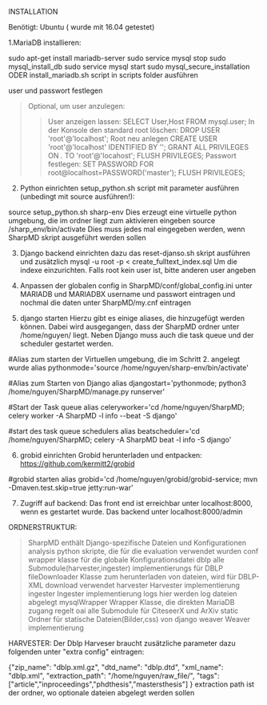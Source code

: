 INSTALLATION

Benötigt: Ubuntu ( wurde mit 16.04 getestet)


1.MariaDB installieren:

sudo apt-get install mariadb-server
sudo service mysql stop
sudo mysql_install_db
sudo service mysql start
sudo mysql_secure_installation
ODER
install_mariadb.sh script in scripts folder ausführen

user und passwort festlegen

>Optional, um user anzulegen:
>>User anzeigen lassen:
>>SELECT User,Host FROM mysql.user;
>>In der Konsole den standard root löschen:
>>DROP USER 'root'@'localhost';
>>Root neu anlegen
>>CREATE USER 'root'@'localhost' IDENTIFIED BY '';
>>GRANT ALL PRIVILEGES ON *.* TO 'root'@'locahost';
>>FLUSH PRIVILEGES;
>>Passwort festlegen:
>>SET PASSWORD FOR root@localhost=PASSWORD('master');
>>FLUSH PRIVILEGES;

2. Python einrichten
setup_python.sh script mit parameter ausführen (unbedingt mit source ausführen!):

source setup_python.sh sharp-env
Dies erzeugt eine virtuelle python umgebung, die im ordner <sharp-env> liegt
zum aktivieren eingeben
source /sharp_env/bin/activate
Dies muss jedes mal eingegeben werden, wenn SharpMD skript ausgeführt werden sollen


3. Django backend einrichten
 dazu das reset-djanso.sh skript ausführen und zusätzlich
 mysql -u root -p < create_fulltext_index.sql
 Um die indexe einzurichten. Falls root kein user ist, bitte anderen user angeben

4. Anpassen der globalen config
in SharpMD/conf/global_config.ini unter MARIADB und MARIADBX username und passwort eintragen
und nochmal die daten unter SharpMD/my.cnf eintragen

5. django starten
Hierzu gibt es einige aliases, die hinzugefügt werden können. Dabei wird ausgegangen, dass
der SharpMD ordner unter /home/nguyen/ liegt.
Neben Django muss auch die task queue und der scheduler gestartet werden.

#Alias zum starten der Virtuellen umgebung, die im Schritt 2. angelegt wurde
alias pythonmode='source /home/nguyen/sharp-env/bin/activate'

#Alias zum Starten von Django
alias djangostart='pythonmode; python3 /home/nguyen/SharpMD/manage.py runserver'

#Start der Task queue
alias celeryworker='cd /home/nguyen/SharpMD; celery worker -A SharpMD -l info --beat -S django'

#start des task queue schedulers
alias beatscheduler='cd /home/nguyen/SharpMD; celery -A SharpMD beat -l info -S django'

6. grobid einrichten
Grobid herunterladen und entpacken:
https://github.com/kermitt2/grobid

#grobid starten
alias grobid='cd /home/nguyen/grobid/grobid-service; mvn -Dmaven.test.skip=true jetty:run-war'



7. Zugriff auf backend:
Das front end ist erreichbar unter localhost:8000, wenn es gestartet wurde.
Das backend unter localhost:8000/admin



ORDNERSTRUKTUR:
> SharpMD          enthält Django-spezifische Dateien und Konfigurationen
> analysis         python skripte, die für die evaluation verwendet wurden
> conf             wrapper klasse für die globale Konfigurationsdatei
> dblp             alle Submodule(harvester,ingester) implementierungs für DBLP
> fileDownloader   Klasse zum herunterladen von dateien, wird für DBLP-XML download verwendet
> harvester        Harvester implementierung
> ingester         Ingester implementierung
> logs             hier werden log dateien abgelegt
> mysqlWrapper     Wrapper Klasse, die direkten MariaDB zugang regelt
> oai              alle Submodule für CiteseerX und ArXiv
> static           Ordner für statische Dateien(Bilder,css)  von django
> weaver           Weaver implementierung



HARVESTER:
Der Dblp Harveser braucht zusätzliche parameter dazu folgenden unter "extra config" eintragen:

{"zip_name": "dblp.xml.gz",
  "dtd_name": "dblp.dtd",
  "xml_name": "dblp.xml",
  "extraction_path": "/home/nguyen/raw_file/",
  "tags":["article","inproceedings","phdthesis","mastersthesis"]
}
extraction path ist der ordner, wo optionale dateien abgelegt werden sollen